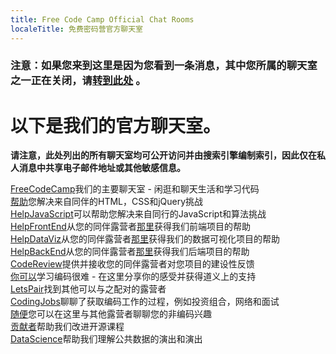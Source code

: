 ```yaml
---
title: Free Code Camp Official Chat Rooms
localeTitle: 免费密码营官方聊天室
---
```

### 注意：如果您来到这里是因为您看到一条消息，其中您所属的聊天室之一正在关闭，请[转到此处](//forum.freecodecamp.com/t/simplifying-fccs-gitter-chatrooms/37621) 。

# 以下是我们的官方聊天室。

**请注意，此处列出的所有聊天室均可公开访问并由搜索引擎编制索引，因此仅在私人消息中共享电子邮件地址或其他敏感信息。**

[FreeCodeCamp](https://gitter.im/freecodecamp/FreeCodeCamp)我们的主要聊天室 - 闲逛和聊天生活和学习代码  
[帮助](https://gitter.im/freecodecamp/Help)您解决来自同伴的HTML，CSS和jQuery挑战  
[HelpJavaScript](https://gitter.im/freecodecamp/HelpJavaScript)可以帮助您解决来自同行的JavaScript和算法挑战  
[HelpFrontEnd](https://gitter.im/freecodecamp/HelpFrontEnd)从您的同伴露营者[那里](https://gitter.im/freecodecamp/HelpFrontEnd)获得我们前端项目的帮助  
[HelpDataViz](https://gitter.im/freecodecamp/HelpDataViz)从您的同伴露营者[那里](https://gitter.im/freecodecamp/HelpDataViz)获得我们的数据可视化项目的帮助  
[HelpBackEnd](https://gitter.im/freecodecamp/HelpBackEnd)从您的同伴露营者[那里](https://gitter.im/freecodecamp/HelpBackEnd)获得我们后端项目的帮助  
[CodeReview](https://gitter.im/freecodecamp/CodeReview)提供并接收您的同伴露营者对您项目的建设性反馈  
[你可以](https://gitter.im/freecodecamp/YouCanDoThis)学习编码很难 - 在这里分享你的感受并获得道义上的支持  
[LetsPair](https://gitter.im/FreeCodeCamp/LetsPair)找到其他可以与之配对的露营者  
[CodingJobs](https://gitter.im/FreeCodeCamp/CodingJobs)聊聊了获取编码工作的过程，例如投资组合，网络和面试  
[随便](https://gitter.im/freecodecamp/Casual)您可以在这里与其他露营者聊聊您的非编码兴趣  
[贡献者](https://gitter.im/freecodecamp/Contributors)帮助我们改进开源课程  
[DataScience](https://gitter.im/freecodecamp/DataScience)帮助我们理解公共数据的演出和演出